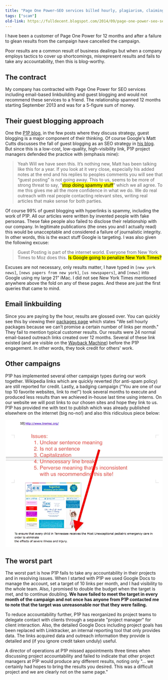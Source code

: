 ```yaml
---
title: "Page One Power—SEO services billed hourly, plagiarism, claiming others' work, no accountability"
tags: ["scam"]
old-link: https://fulldecent.blogspot.com/2014/09/page-one-power-seo-services-billed.html
---
```


I have been a customer of Page One Power for 12 months and after a failure to glean results from the campaign have cancelled the campaign.

Poor results are a common result of business dealings but when a company employs tactics to cover up shortcomings, misrepresent results and fails to take any accountability, then this is blog-worthy.

## The contract

My company has contracted with Page One Power for SEO services including email-based linkbuilding and guest blogging and would not recommend these services to a friend. The relationship spanned 12 months starting September 2013 and was for a 5-figure sum of money.

## Their guest blogging approach

One the [P1P blog](https://pageonepower.com/shop-talk/), in the few posts where they discuss strategy, guest blogging is a major component of their thinking. Of course Google's Matt Cutts discusses the fall of guest blogging as an SEO strategy in [his blog](https://www.mattcutts.com/blog/guest-blogging/). But since this is a low-cost, low-quality, high-visibility link, P1P project managers defended the practice with (emphasis mine):

> Yeah Will we have seen this. It’s nothing new, Matt has been talking like this for a year. If you look at it very close, especially his added notes at the end and his replies to peoples comments you will see that “guest posting” is not going away. This to us, seems to be more of strong threat to say, “<mark>stop doing spammy stuff</mark>” which we all agree. To me this gives me all the more confidence in what we do. We do real outreach with real people contacting relevant sites, writing real articles that make sense for both parties.

Of course 99% of guest blogging with hyperlinks is spammy, including the work of P1P. All our articles were written by invented people with fake personas. These fake people also failed to disclose their relationship with our company. In legitimate publications (the ones you and I actually read) this would be unacceptable and considered a failure of journalistic integrity. In other words, this is the exact stuff Google is targeting. I was also given the following excuse:

> Guest Posting is part of the internet world. Everyone from New York Times to Moz does this. <mark>Is Google going to penalize New York Times?</mark>

Excuses are not necessary, only results matter, I have typed in `[new york news]`, `[news papers from new york]`, `[us newspapers]`, and `[news]` into Google using my large 21” iMac. I did not see New York Times mentioned anywhere above the fold on any of these pages. And these are just the first queries that came to mind.

## Email linkbuilding

Since you are paying by the hour, results are glossed over. You can quickly see this by viewing their [packages page](https://pageonepower.com/link-building-packages/) which states "We sell hourly packages because we can’t promise a certain number of links per month." They fail to mention typical customer results. Our results were 24 normal email-based outreach links created over 12 months. Several of these link existed (and are visible on the [Wayback Machine](https://archive.org/web/)) before the P1P engagement. In other words, they took credit for others' work.

## Other campaigns

P1P has implemented several other campaign types during our work together. Wikipedia links which are quickly reverted (for anti-spam policy) are still reported for credit. Lastly, a badging campaign ("You are one of our top 10 favorite websites, link to me!") took several months to execute and produced less results than we achieved in-house last time using interns. On our website we will post links to our chosen sites and hope they link to us. P1P has provided me with text to publish which was already published elsewhere on the internet (big no-no!) and also this ridiculous piece below:

![Already published](/assets/images/2014-09-26-page-one-power-seo-scam-review.webp)

## The worst part

The worst part is how P1P fails to take any accountability in their projects and in resolving issues. When I started with P1P we used Google Docs to manage the account, set a target of 10 links per month, and I had visibility to the whole team. Also, I promised to double the budget when the target is met, and to continue doubling. **We have failed to meet the target in every month of the campaign and not once has anyone from P1P contacted me to note that the target was unreasonable nor that they were failing.**

To reduce accountability further, P1P has reorganized its project teams to delegate contact with clients through a separate "project manager" for client interaction. Also, the detailed Google Docs including project goals has been replaced with Linktracker, an internal reporting tool that only provides data. The links acquired data and outreach information they provide is detailed and (if you ignore credit taken unduly) useful.

A director of operations at P1P missed appointments three times when discussing project accountability and failed to indicate that other project managers at P1P would produce any different results, noting only "... we certainly had hopes to bring the results you desired. This was a difficult project and we are clearly not on the same page."
